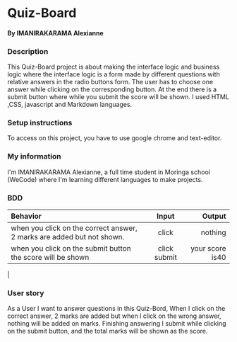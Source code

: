 # Quiz-Board
#### By **IMANIRAKARAMA Alexianne**
### Description

This Quiz-Board project is about making the interface logic and business logic where the interface logic is a form made by different questions with relative answers in the radio buttons form. The user has to choose one answer while clicking on the corresponding button. At the end there is a submit button where while you submit the score will be shown. 
 I used HTML ,CSS, javascript and Markdown languages.
 
 ### Setup instructions


To access on this project, you have to use google chrome and text-editor.

### My information

I'm IMANIRAKARAMA Alexianne, a full time student in Moringa school (WeCode) where I'm learning different languages to make projects.

### BDD
| Behavior                                                         | Input     |  Output      |
| :----------------------------------------------------------------| :--------:| -----------: |
| when you click on the correct answer, 2 marks are added but not shown.          | click | nothing |
| when you click on the submit button  the score will be shown   | click submit|  your score is40  |
| 

### User story

As a User I want to answer questions in this Quiz-Bord, When I click on the correct answer, 2 marks are added but when I click on the wrong answer, nothing will  be added on marks. Finishing answering I submit while clicking on  the submit button, and the total marks will be shown as the score.